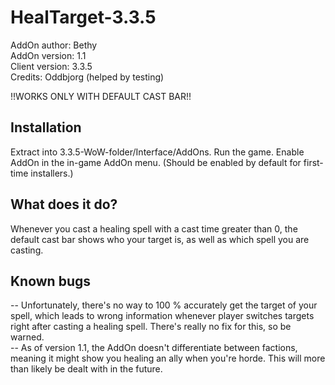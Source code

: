 # HealTarget-3.3.5

AddOn author: Bethy  
AddOn version: 1.1  
Client version: 3.3.5  
Credits: Oddbjorg (helped by testing)

!!WORKS ONLY WITH DEFAULT CAST BAR!!

## Installation

Extract into 3.3.5-WoW-folder/Interface/AddOns. Run the game. Enable AddOn in the in-game AddOn menu. (Should be enabled by default for first-time installers.)

## What does it do?

Whenever you cast a healing spell with a cast time greater than 0, the default cast bar shows who your target is, as well as which spell you are casting.

## Known bugs

 -- Unfortunately, there's no way to 100 % accurately get the target of your spell, which leads to wrong information whenever player switches targets right after casting a healing spell. There's really no fix for this, so be warned.  
 -- As of version 1.1, the AddOn doesn't differentiate between factions, meaning it might show you healing an ally when you're horde. This will more than likely be dealt with in the future.